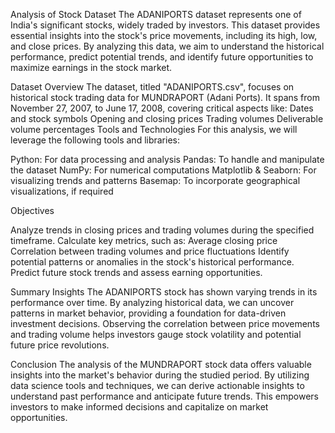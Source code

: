Analysis of Stock Dataset
The ADANIPORTS dataset represents one of India's significant stocks, widely traded by investors. This dataset provides essential insights into the stock's price movements, including its high, low, and close prices. By analyzing this data, we aim to understand the historical performance, predict potential trends, and identify future opportunities to maximize earnings in the stock market.

Dataset Overview
The dataset, titled "ADANIPORTS.csv", focuses on historical stock trading data for MUNDRAPORT (Adani Ports). It spans from November 27, 2007, to June 17, 2008, covering critical aspects like:
Dates and stock symbols
Opening and closing prices
Trading volumes
Deliverable volume percentages
Tools and Technologies
For this analysis, we will leverage the following tools and libraries:

Python: For data processing and analysis
Pandas: To handle and manipulate the dataset
NumPy: For numerical computations
Matplotlib & Seaborn: For visualizing trends and patterns
Basemap: To incorporate geographical visualizations, if required


Objectives

Analyze trends in closing prices and trading volumes during the specified timeframe.
Calculate key metrics, such as:
Average closing price
Correlation between trading volumes and price fluctuations
Identify potential patterns or anomalies in the stock's historical performance.
Predict future stock trends and assess earning opportunities.


Summary Insights
The ADANIPORTS stock has shown varying trends in its performance over time.
By analyzing historical data, we can uncover patterns in market behavior, providing a foundation for data-driven investment decisions.
Observing the correlation between price movements and trading volume helps investors gauge stock volatility and potential future price revolutions.


Conclusion
The analysis of the MUNDRAPORT stock data offers valuable insights into the market's behavior during the studied period. By utilizing data science tools and techniques, we can derive actionable insights to understand past performance and anticipate future trends. This empowers investors to make informed decisions and capitalize on market opportunities.






